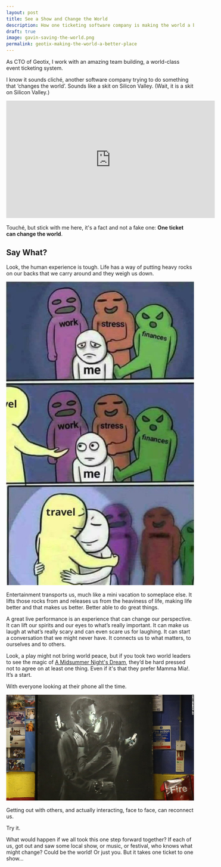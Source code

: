 ```yaml
---
layout: post
title: See a Show and Change the World
description: How one ticketing software company is making the world a better place.
draft: true
image: gavin-saving-the-world.png
permalink: geotix-making-the-world-a-better-place
---
```

As CTO of Geotix, I work with an amazing team building, a world-class event ticketing system. 

I know it sounds cliché, another software company trying to do something that ‘changes the world’. 
Sounds like a skit on Silicon Valley. (Wait, it is a skit on Silicon Valley.)

<iframe width="560" height="315" src="https://www.youtube-nocookie.com/embed/Rkj6PhhhzDk?rel=0&amp;start=20" frameborder="0" allow="autoplay; encrypted-media" allowfullscreen></iframe>

Touché, but stick with me here, it's a fact and not a fake one: **One ticket can change the world**. 

## Say What?

Look, the human experience is tough. 
Life has a way of putting heavy rocks on our backs that we carry around and they weigh us down.

![travel](../img/travel-as-much-as-you-can.jpg)

Entertainment transports us, much like a mini vacation to someplace else. 
It lifts those rocks from and releases us from the heaviness of life, 
making life better and that makes us better. Better able to do great things.

A great live performance is an experience that can change our perspective. 
It can lift our spirits and our eyes to what’s really important. 
It can make us laugh at what’s really scary and can even scare us for laughing. It can start a conversation that we might never have. 
It connects us to what matters, to ourselves and to others.

Look,  a play might not bring world peace, but if you took two world leaders to see the magic of 
[A Midsummer Night's Dream](https://mynorthtickets.com/events/a-midsummer-night-s-dream-540108ec-b783-4d24-a650-e8288299da60), 
they’d be hard pressed not to agree on at least one thing. Even if it's that they prefer Mamma Mia!. It’s a start. 


With everyone looking at their phone all the time.

[![phones](../img/banksy-mobile-lovers.jpg)](http://www.independent.co.uk/arts-entertainment/art/news/banksy-mobile-lovers-sold-owner-of-youth-club-where-artwork-appeared-in-bristol-received-death-9695327.html)

Getting out with others, and actually interacting, face to face, can reconnect us. 

Try it. 

What would happen if we all took this one step forward together? 
If each of us, got out and saw some local show, or music, or festival, who knows what might change? 
Could be the world! Or just you. But it takes one ticket to one show...
